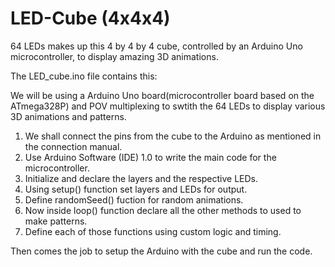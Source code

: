 # LED-Cube (4x4x4)
64 LEDs makes up this 4 by 4 by 4 cube, controlled by an Arduino Uno microcontroller, to display amazing 3D animations.

The LED_cube.ino file contains this:

We will be using a Arduino Uno board(microcontroller board based on the ATmega328P) and POV multiplexing to swtith the 64 LEDs to display various 3D animations and patterns.

1. We shall connect the pins from the cube to the Arduino as mentioned in the connection manual.
2. Use Arduino Software (IDE) 1.0 to write the main code for the microcontroller.
3. Initialize and declare the layers and the respective LEDs.
4. Using setup() function set layers and LEDs for output.
5. Define randomSeed() fuction for random animations.
6. Now inside loop() function declare all the other methods to used to make patterns.
7. Define each of those functions using custom logic and timing.

Then comes the job to setup the Arduino with the cube and run the code.
